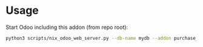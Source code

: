 # Usage

Start Odoo including this addon (from repo root):

```bash
python3 scripts/nix_odoo_web_server.py --db-name mydb --addon purchase_sale_link_by_origin
```
